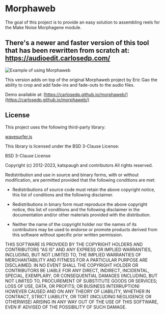 # Morphaweb

The goal of this project is to provide an easy solution to assembling reels for
the Make Noise Morphagene module.

## There's a newer and faster version of this tool that has been rewritten from scratch at: https://audioedit.carlosedp.com/

![Example of using Morphaweb](docs/example.gif)

This version adds on top of the original Morphaweb project by Eric Gao the ability to crop and add fade-ins and fade-outs to the audio files.

Demo available at:
[https://carlosedp.github.io/morphaweb/](https://carlosedp.github.io/morphaweb/)

## License

This project uses the following third-party library:

[wavesurfer.js](https://github.com/wavesurfer-js/wavesurfer.js)

This library is licensed under the BSD 3-Clause License:

BSD 3-Clause License

Copyright (c) 2012-2023, katspaugh and contributors All rights reserved.

Redistribution and use in source and binary forms, with or without modification,
are permitted provided that the following conditions are met:

- Redistributions of source code must retain the above copyright notice, this
  list of conditions and the following disclaimer.

- Redistributions in binary form must reproduce the above copyright notice, this
  list of conditions and the following disclaimer in the documentation and/or
  other materials provided with the distribution.

- Neither the name of the copyright holder nor the names of its contributors may
  be used to endorse or promote products derived from this software without
  specific prior written permission.

THIS SOFTWARE IS PROVIDED BY THE COPYRIGHT HOLDERS AND CONTRIBUTORS "AS IS" AND
ANY EXPRESS OR IMPLIED WARRANTIES, INCLUDING, BUT NOT LIMITED TO, THE IMPLIED
WARRANTIES OF MERCHANTABILITY AND FITNESS FOR A PARTICULAR PURPOSE ARE
DISCLAIMED. IN NO EVENT SHALL THE COPYRIGHT HOLDER OR CONTRIBUTORS BE LIABLE FOR
ANY DIRECT, INDIRECT, INCIDENTAL, SPECIAL, EXEMPLARY, OR CONSEQUENTIAL DAMAGES
(INCLUDING, BUT NOT LIMITED TO, PROCUREMENT OF SUBSTITUTE GOODS OR SERVICES;
LOSS OF USE, DATA, OR PROFITS; OR BUSINESS INTERRUPTION) HOWEVER CAUSED AND ON
ANY THEORY OF LIABILITY, WHETHER IN CONTRACT, STRICT LIABILITY, OR TORT
(INCLUDING NEGLIGENCE OR OTHERWISE) ARISING IN ANY WAY OUT OF THE USE OF THIS
SOFTWARE, EVEN IF ADVISED OF THE POSSIBILITY OF SUCH DAMAGE.
